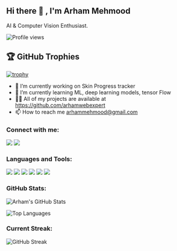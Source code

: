 ## Hi there 👋 , I'm Arham Mehmood 
AI & Computer Vision Enthusiast.

![Profile views](https://komarev.com/ghpvc/?username=arhamwebexpert&style=flat-square)
## 🏆 GitHub Trophies
[![trophy](https://github-profile-trophy.vercel.app/?username=arhamwebexpert&theme=gruvbox&no-frame=true)](https://github.com/ryo-ma/github-profile-trophy)


- 🔭 I’m currently working on Skin Progress tracker
- 🌱 I’m currently learning ML, deep learning models, tensor Flow 
- 👨‍💻 All of my projects are available at https://github.com/arhamwebexpert
- 📫 How to reach me arhammehmood@gmail.com

### Connect with me:
<a href="https://www.linkedin.com/in/arham-mehmood-565667247"><img src="https://img.shields.io/badge/LinkedIn-0077B5?style=for-the-badge&logo=linkedin&logoColor=white"/></a>
<a href="https://www.facebook.com/profile.php?id=100088562238336"><img src="https://img.shields.io/badge/Facebook-1877F2?style=for-the-badge&logo=facebook&logoColor=white"/></a>

### Languages and Tools:
<img src="https://img.shields.io/badge/C-A8B9CC?style=for-the-badge&logo=c&logoColor=black" />
<img src="https://img.shields.io/badge/C++-00599C?style=for-the-badge&logo=cplusplus&logoColor=white" />
<img src="https://img.shields.io/badge/Python-3776AB?style=for-the-badge&logo=python&logoColor=white" />
<img src="https://img.shields.io/badge/JavaScript-F7DF1E?style=for-the-badge&logo=javascript&logoColor=black" />
<img src="https://img.shields.io/badge/MySQL-4479A1?style=for-the-badge&logo=mysql&logoColor=white" />
<img src="https://img.shields.io/badge/TensorFlow-FF6F00?style=for-the-badge&logo=tensorflow&logoColor=white" />

### GitHub Stats:
![Arham's GitHub Stats](https://github-readme-stats.vercel.app/api?username=arhamwebexpert&show_icons=true&count_private=true&theme=default)

![Top Languages](https://github-readme-stats.vercel.app/api/top-langs/?username=arhamwebexpert&layout=compact&theme=default)

### Current Streak:
![GitHub Streak](https://github-readme-streak-stats.herokuapp.com/?user=arhamwebexpert&theme=default)




